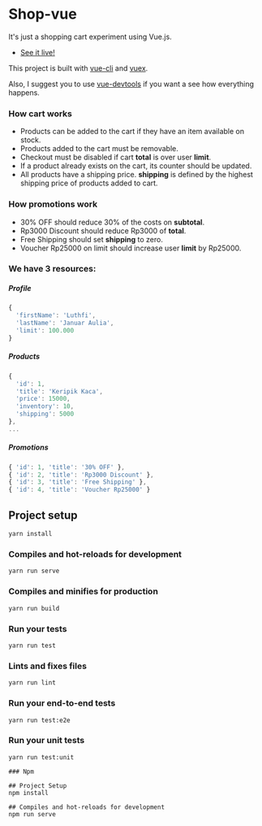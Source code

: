 # Shop-vue

It's just a shopping cart experiment using Vue.js.

- [See it live!](http://matheusazzi.com/shopping-cart/)

This project is built with [vue-cli](https://github.com/vuejs/vue-cli) and [vuex](https://github.com/vuejs/vuex).

Also, I suggest you to use [vue-devtools](https://github.com/vuejs/vue-devtools) if you want a see how everything happens.

### How cart works

- Products can be added to the cart if they have an item available on stock.
- Products added to the cart must be removable.
- Checkout must be disabled if cart **total** is over user **limit**.
- If a product already exists on the cart, its counter should be updated.
- All products have a shipping price. **shipping** is defined by the highest shipping price of products added to cart.

### How promotions work

- 30% OFF should reduce 30% of the costs on **subtotal**.
- Rp3000 Discount should reduce Rp3000 of **total**.
- Free Shipping should set **shipping** to zero.
- Voucher Rp25000 on limit should increase user **limit** by Rp25000.

### We have 3 resources:

##### Profile

```js
{
  'firstName': 'Luthfi',
  'lastName': 'Januar Aulia',
  'limit': 100.000
}
```

##### Products

```js
{
  'id': 1,
  'title': 'Keripik Kaca',
  'price': 15000,
  'inventory': 10,
  'shipping': 5000
},
...
```

##### Promotions

```js
{ 'id': 1, 'title': '30% OFF' },
{ 'id': 2, 'title': 'Rp3000 Discount' },
{ 'id': 3, 'title': 'Free Shipping' },
{ 'id': 4, 'title': 'Voucher Rp25000' }
```

## Project setup
```
yarn install
```

### Compiles and hot-reloads for development
```
yarn run serve
```

### Compiles and minifies for production
```
yarn run build
```

### Run your tests
```
yarn run test
```

### Lints and fixes files
```
yarn run lint
```

### Run your end-to-end tests
```
yarn run test:e2e
```

### Run your unit tests
```
yarn run test:unit

### Npm 

## Project Setup
npm install

## Compiles and hot-reloads for development
npm run serve
